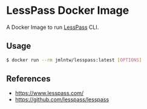 # LessPass Docker Image

A Docker Image to run [LessPass](https://www.lesspass.com/) CLI.

## Usage

```bash
$ docker run --rm jmlntw/lesspass:latest [OPTIONS]
```

## References

- <https://www.lesspass.com/>
- <https://github.com/lesspass/lesspass>
